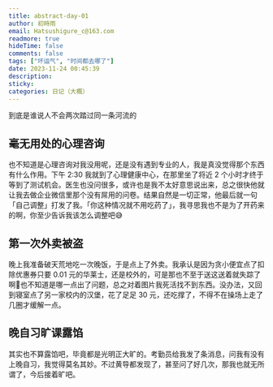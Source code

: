 ```yaml
---
title: abstract-day-01
author: 初時雨
email: Hatsushigure_c@163.com
readmore: true
hideTime: false
comments: false
tags: ["坏运气", "时间都去哪了"]
date: 2023-11-24 00:45:39
description:
sticky:
categories: 日记（大概）
---
```


到底是谁说人不会两次踏过同一条河流的

<!--more-->

## 毫无用处的心理咨询

也不知道是心理咨询对我没用呢，还是没有遇到专业的人，我是真没觉得那个东西有什么作用。下午 2:30 我就到了心理健康中心，在那里坐了将近 2 个小时才终于等到了测试机会。医生也没问很多，或许也是我不太好意思说出来，总之很快他就让我去做企业微信里那个没有屌用的问卷。结果自然是一切正常，他最后就一句「自己调整」打发了我。「你这种情况就不用吃药了」，我寻思我也不是为了开药来的啊，你至少告诉我该怎么调整吧😅

## 第一次外卖被盗

晚上我准备破天荒地吃一次晚饭，于是点上了外卖。我承认是因为贪小便宜点了扣除优惠券只要 0.01 元的华莱士，还是校外的，可是那也不至于送这送着就失踪了啊🤔也不知道是哪一点出了问题，总之对着图片我死活找不到东西。没办法，又回到寝室点了另一家校内的汉堡，花了足足 30 元，还吃撑了，不得不在操场上走了几圈才缓解一点。

## 晚自习旷课露馅

其实也不算露馅吧，毕竟都是光明正大旷的。考勤员给我发了条消息，问我有没有上晚自习，我觉得莫名其妙。不过黄导都发现了，甚至问了好几次，那我也就无所谓了，今后接着旷吧。